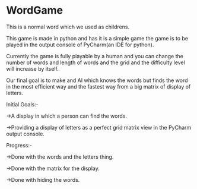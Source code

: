# WordGame

This is a normal word which we used as childrens.

This game is made in python and has it is a simple game the game is to be played in the output console of PyCharm(an IDE for python).

Currently the game is fully playable by a human and you can change the number of words and length of words and the grid and the difficulty level will increase by itself.

Our final goal is to make and AI which knows the words but finds the word in the most efficient way and the fastest way from a big matrix of display of letters.


Initial Goals:- 

->A display in which a person can find the words.

->Providing a display of letters as a perfect grid matrix view in the PyCharm output console.




Progress:-

->Done with the words and the letters thing.

->Done with the matrix for the display.

->Done with hiding the words.
